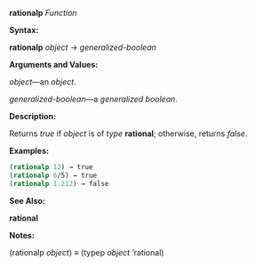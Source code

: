 **rationalp** *Function* 



**Syntax:** 



**rationalp** *object → generalized-boolean* 



**Arguments and Values:** 



*object*—an *object*. 



*generalized-boolean*—a *generalized boolean*. 



**Description:** 



Returns *true* if *object* is of *type* **rational**; otherwise, returns *false*. 



**Examples:**
```lisp
(rationalp 12) → true 
(rationalp 6/5) → true 
(rationalp 1.212) → false 
```
**See Also:** 



**rational** 



**Notes:** 



(rationalp *object*) *≡* (typep *object* ’rational) 







 



 



